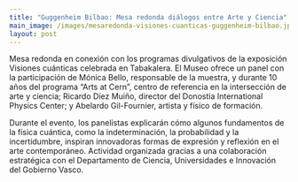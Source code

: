 ```yaml
---
title: "Guggenheim Bilbao: Mesa redonda diálogos entre Arte y Ciencia"
main_image: /images/mesaredonda-visiones-cuanticas-guggenheim-bilbao.jpeg
layout: post
---
```


Mesa redonda en conexión con los programas divulgativos de la exposición Visiones cuánticas celebrada en Tabakalera. El Museo ofrece un panel con la participación de Mónica Bello, responsable de la muestra, y durante 10 años del programa “Arts at Cern”, centro de referencia en la intersección de arte y ciencia; Ricardo Díez Muiño, director del Donostia International Physics Center; y Abelardo Gil-Fournier, artista y físico de formación.

Durante el evento, los panelistas explicarán cómo algunos fundamentos de la física cuántica, como la indeterminación, la probabilidad y la incertidumbre, inspiran innovadoras formas de expresión y reflexión en el arte contemporáneo. Actividad organizada gracias a una colaboración estratégica con el Departamento de Ciencia, Universidades e Innovación del Gobierno Vasco.
